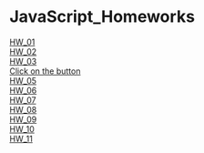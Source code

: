 # JavaScript_Homeworks

[HW_01](https://olenasavchuk5.github.io/TEL-RAN_JS/Lesson_01/Homework/index.html)
<br>
[HW_02](https://olenasavchuk5.github.io/TEL-RAN_JS/Lesson_02/Homework/index.html)
<br>
[HW_03](https://olenasavchuk5.github.io/TEL-RAN_JS/Lesson_03/Homework/index.html)
<br>
[Сlick on the button](https://olenasavchuk5.github.io/TEL-RAN_JS/Lesson_04/Homework/index.html)
<br>
[HW_05](https://olenasavchuk5.github.io/TEL-RAN_JS/Lesson_05/Homework/index.html)
<br>
[HW_06](https://olenasavchuk5.github.io/TEL-RAN_JS/Lesson_06/Homework/index.html)
<br>
[HW_07](https://olenasavchuk5.github.io/TEL-RAN_JS/Lesson_07/Homework/index.html)
<br>
[HW_08](https://olenasavchuk5.github.io/TEL-RAN_JS/Lesson_08/Homework/index.html)
<br>
[HW_09](https://olenasavchuk5.github.io/TEL-RAN_JS/Lesson_09/Homework/index.html)
<br>
[HW_10](https://olenasavchuk5.github.io/TEL-RAN_JS/Lesson_10/Homework/index.html)
<br>
[HW_11](https://olenasavchuk5.github.io/TEL-RAN_JS/Lesson_21/Homework/index.html)
<br>
[]()
<br>
[]()
<br>
[]()
